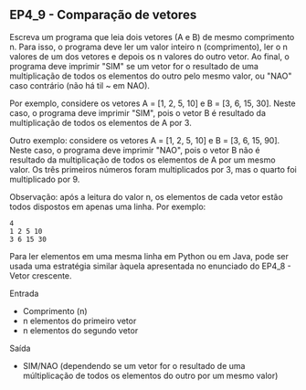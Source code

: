 ## EP4_9 - Comparação de vetores

Escreva um programa que leia dois vetores (A e B) de mesmo comprimento n. Para isso, o programa deve ler um valor inteiro n (comprimento), ler o n valores de um dos vetores e depois os n valores do outro vetor. Ao final, o programa deve imprimir "SIM" se um vetor for o resultado de uma multiplicação de todos os elementos do outro pelo mesmo valor, ou "NAO" caso contrário (não há til ~ em NAO).

Por exemplo, considere os vetores A = [1, 2, 5, 10] e B = [3, 6, 15, 30]. Neste caso, o programa deve imprimir "SIM", pois o vetor B é resultado da multiplicação de todos os elementos de A por 3.

Outro exemplo: considere os vetores A = [1, 2, 5, 10] e B = [3, 6, 15, 90]. Neste caso, o programa deve imprimir "NAO", pois o vetor B não é resultado da multiplicação de todos os elementos de A por um mesmo valor. Os três primeiros números foram multiplicados por 3, mas o quarto foi multiplicado por 9.

Observação: após a leitura do valor n, os elementos de cada vetor estão todos dispostos em apenas uma linha. Por exemplo:
```
4
1 2 5 10
3 6 15 30
```
Para ler elementos em uma mesma linha em Python ou em Java, pode ser usada uma estratégia similar àquela apresentada no enunciado do EP4_8 - Vetor crescente.

Entrada
- Comprimento (n)
- n elementos do primeiro vetor
- n elementos do segundo vetor

Saída
- SIM/NAO (dependendo se um vetor for o resultado de uma múltiplicação de todos os elementos do outro por um mesmo valor)
